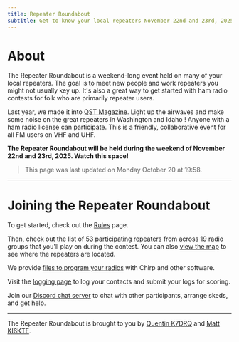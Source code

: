 ```yaml
---
title: Repeater Roundabout
subtitle: Get to know your local repeaters November 22nd and 23rd, 2025.
---
```




# About

The Repeater Roundabout is a weekend-long event held on many of your local repeaters. The goal is to meet new people and work repeaters you might not usually key up. It's also a great way to get started with ham radio contests for folk who are primarily repeater users. 

Last year, we made it into [QST Magazine](assets/RR.pdf). Light up the airwaves and make some noise on the great repeaters in Washington and Idaho ! Anyone with a ham radio license can participate. This is a friendly, collaborative event for all FM users on VHF and UHF.


**The Repeater Roundabout will be held during the weekend of November 22nd and 23rd, 2025. Watch this space!**

> This page was last updated on Monday October 20 at 19:58.

---


# Joining the Repeater Roundabout

To get started, check out the [Rules](./rules) page.

Then, check out the list of [53 participating repeaters](./repeaters) from across 19 radio groups that you'll play on during the contest. You can also [view the map](./map) to see where the repeaters are located.

We provide [files to program your radios](./files) with Chirp and other software.

Visit the [logging page](./logging) to log your contacts and submit your logs for scoring.

Join our [Discord chat server](https://discord.com/invite/mqkD4fTjrn) to chat with other participants, arrange skeds, and get help.



---

The Repeater Roundabout is brought to you by [Quentin K7DRQ](https://qrz.com/db/K7DRQ) and [Matt KI6KTE](https://qrz.com/db/KI6KTE).